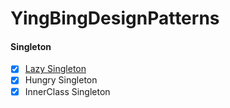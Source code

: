 # YingBingDesignPatterns
#### Singleton 
- [x] [Lazy Singleton](YingBingDesignPatterns/src/main/java/com.yingbing.designpatterns.LazySingletonTest.java)
- [x] Hungry Singleton
- [x] InnerClass Singleton
